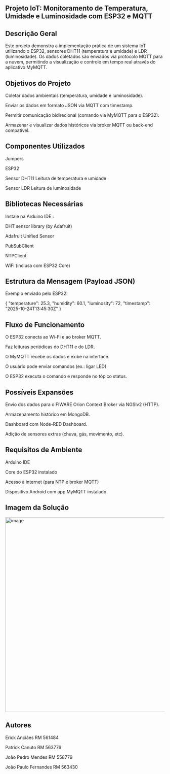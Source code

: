 ## Projeto IoT: Monitoramento de Temperatura, Umidade e Luminosidade com ESP32 e MQTT
## Descrição Geral

Este projeto demonstra a implementação prática de um sistema IoT utilizando o ESP32, sensores DHT11 (temperatura e umidade) e LDR (luminosidade).
Os dados coletados são enviados via protocolo MQTT para a nuvem, permitindo a visualização e controle em tempo real através do aplicativo MyMQTT.

## Objetivos do Projeto

Coletar dados ambientais (temperatura, umidade e luminosidade).

Enviar os dados em formato JSON via MQTT com timestamp.

Permitir comunicação bidirecional (comando via MyMQTT para o ESP32).

Armazenar e visualizar dados históricos via broker MQTT ou back-end compatível.

## Componentes Utilizados

Jumpers

ESP32

Sensor DHT11	Leitura de temperatura e umidade

Sensor LDR Leitura de luminosidade


## Bibliotecas Necessárias

Instale na Arduino IDE :

DHT sensor library (by Adafruit)

Adafruit Unified Sensor

PubSubClient

NTPClient

WiFi (inclusa com ESP32 Core)


## Estrutura da Mensagem (Payload JSON)

Exemplo enviado pelo ESP32:

{
  "temperature": 25.3,
  "humidity": 60.1,
  "luminosity": 72,
  "timestamp": "2025-10-24T13:45:30Z"
}


## Fluxo de Funcionamento

O ESP32 conecta ao Wi-Fi e ao broker MQTT.

Faz leituras periódicas do DHT11 e do LDR.

O MyMQTT recebe os dados e exibe na interface.

O usuário pode enviar comandos (ex.: ligar LED) 

O ESP32 executa o comando e responde no tópico status.


## Possíveis Expansões

Envio dos dados para o FIWARE Orion Context Broker via NGSIv2 (HTTP).

Armazenamento histórico em MongoDB.

Dashboard com Node-RED Dashboard.

Adição de sensores extras (chuva, gás, movimento, etc).

## Requisitos de Ambiente

Arduino IDE 

Core do ESP32 instalado 

Acesso à internet (para NTP e broker MQTT)

Dispositivo Android com app MyMQTT instalado

## Imagem da Solução
<img width="697" height="614" alt="image" src="https://github.com/user-attachments/assets/c8401a6b-2ba1-4899-ab32-8c0ae5ed0de0" />


## Autores

Erick Anciães RM 561484

Patrick Canuto RM 563776

João Pedro Mendes RM 558779

João Paulo Fernandes RM 563430



